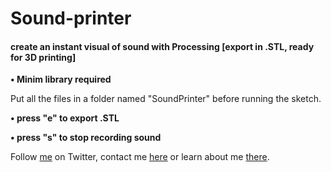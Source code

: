 Sound-printer
=============

#### create an instant visual of sound with Processing [export in .STL, ready for 3D printing]

**• Minim library required**

Put all the files in a folder named "SoundPrinter" before running the sketch.

**• press "e" to export .STL**

**• press "s" to stop recording sound**

Follow [me](http://twitter.com/Damien_Faivre) on Twitter, contact me [here](mailto:contact@damienfaivre.fr) or learn about me [there](http://damienfaivre.fr).
